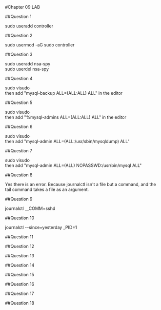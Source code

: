 #Chapter 09 LAB

##Question 1

sudo useradd controller

##Question 2 

sudo usermod -aG sudo controller

##Question 3

sudo useradd nsa-spy  
sudo userdel nsa-spy

##Question 4

sudo visudo  
then add "mysql-backup ALL=(ALL:ALL) ALL" in the editor

##Question 5

sudo visudo  
then add "%mysql-admins ALL=(ALL:ALL) ALL" in the editor

##Question 6

sudo visudo  
then add "mysql-admin ALL=(ALL:/usr/sbin/mysqldump) ALL"

##Question 7

sudo visudo  
then add "mysql-admin ALL=(ALL) NOPASSWD:/usr/bin/mysql ALL"

##Question 8

Yes there is an error. Because journalctl isn't a file but a command, and the tail command takes a file as an argument.  


##Question 9

journalctl \__COMM=sshd

##Question 10

journalctl --since=yesterday _PID=1

##Question 11

##Question 12

##Question 13

##Question 14

##Question 15

##Question 16

##Question 17

##Question 18



